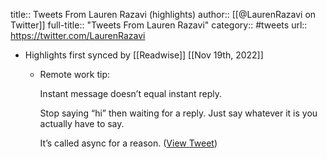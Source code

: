 title:: Tweets From Lauren Razavi (highlights)
author:: [[@LaurenRazavi on Twitter]]
full-title:: "Tweets From Lauren Razavi"
category:: #tweets
url:: https://twitter.com/LaurenRazavi

- Highlights first synced by [[Readwise]] [[Nov 19th, 2022]]
	- Remote work tip:
	  
	  Instant message doesn’t equal instant reply.
	  
	  Stop saying “hi” then waiting for a reply. Just say whatever it is you actually have to say.
	  
	  It’s called async for a reason. ([View Tweet](https://twitter.com/LaurenRazavi/status/1423666027326476289))